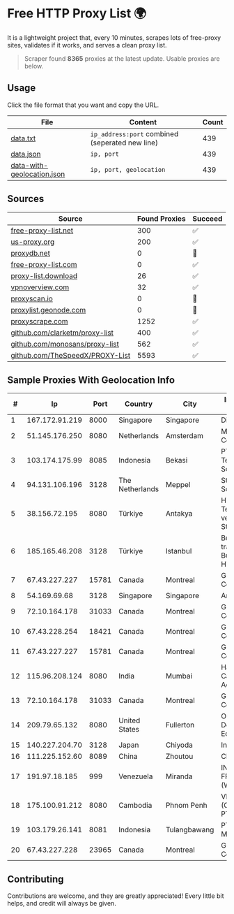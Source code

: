 
# Free HTTP Proxy List 🌍

It is a lightweight project that, every 10 minutes, scrapes lots of free-proxy sites, validates if it works, and serves a clean proxy list.


> Scraper found **8365** proxies at the latest update. Usable proxies are below.

## Usage

Click the file format that you want and copy the URL.


|File|Content|Count|
|----|-------|-----|
|[data.txt](https://raw.githubusercontent.com/themiralay/Proxy-List-World/master/data.txt)|`ip_address:port` combined (seperated new line)|439|
|[data.json](https://raw.githubusercontent.com/themiralay/Proxy-List-World/master/data.json)|`ip, port`|439|
|[data-with-geolocation.json](https://raw.githubusercontent.com/themiralay/Proxy-List-World/master/data-with-geolocation.json)|`ip, port, geolocation`|439|

## Sources

|Source|Found Proxies|Succeed|
|------|-------------|-------|
|[free-proxy-list.net](https://free-proxy-list.net)|300|✅|
|[us-proxy.org](https://www.us-proxy.org)|200|✅|
|[proxydb.net](http://proxydb.net)|0|🚫|
|[free-proxy-list.com](https://free-proxy-list.com/?page=&port=&type%5B%5D=http&type%5B%5D=https&up_time=0&search=Search)|0|✅|
|[proxy-list.download](https://www.proxy-list.download/HTTP)|26|✅|
|[vpnoverview.com](https://vpnoverview.com/privacy/anonymous-browsing/free-proxy-servers)|32|✅|
|[proxyscan.io](https://www.proxyscan.io)|0|🚫|
|[proxylist.geonode.com](https://proxylist.geonode.com/api/proxy-list?limit=300&page=1&sort_by=lastChecked&sort_type=desc&protocols=http,https)|0|🚫|
|[proxyscrape.com](https://api.proxyscrape.com/v2/?request=displayproxies&protocol=http&timeout=10000&country=all&ssl=all&anonymity=all)|1252|✅|
|[github.com/clarketm/proxy-list](https://raw.githubusercontent.com/clarketm/proxy-list/master/proxy-list-raw.txt)|400|✅|
|[github.com/monosans/proxy-list](https://raw.githubusercontent.com/monosans/proxy-list/main/proxies/http.txt)|562|✅|
|[github.com/TheSpeedX/PROXY-List](https://raw.githubusercontent.com/TheSpeedX/PROXY-List/master/http.txt)|5593|✅|


## Sample Proxies With Geolocation Info

|#|Ip|Port|Country|City|Internet Service Provider|
|-|--|----|-------|----|-------------------------|
|1|167.172.91.219|8000|Singapore|Singapore|DigitalOcean, LLC|
|2|51.145.176.250|8080|Netherlands|Amsterdam|Microsoft Corporation|
|3|103.174.175.99|8085|Indonesia|Bekasi|PT Lintas Teknologi Solusindo|
|4|94.131.106.196|3128|The Netherlands|Meppel|Stark Industries Solutions LTD|
|5|38.156.72.195|8080|Türkiye|Antakya|High Speed Telekomunikasyon ve Hab. Hiz. Ltd. Sti.|
|6|185.165.46.208|3128|Türkiye|Istanbul|Burak Buylu trading as BurtiNET Internet Hizmetleri|
|7|67.43.227.227|15781|Canada|Montreal|GloboTech Communications|
|8|54.169.69.68|3128|Singapore|Singapore|Amazon.com, Inc.|
|9|72.10.164.178|31033|Canada|Montreal|GloboTech Communications|
|10|67.43.228.254|18421|Canada|Montreal|GloboTech Communications|
|11|67.43.227.227|15781|Canada|Montreal|GloboTech Communications|
|12|115.96.208.124|8080|India|Mumbai|Hathway IP over Cable Internet Access|
|13|72.10.164.178|31033|Canada|Montreal|GloboTech Communications|
|14|209.79.65.132|8080|United States|Fullerton|Orange County Department of Education|
|15|140.227.204.70|3128|Japan|Chiyoda|InfoSphere|
|16|111.225.152.60|8089|China|Zhoutou|China Telecom|
|17|191.97.18.185|999|Venezuela|Miranda|INVERSIONES FRITZ 78 C.A.(WIFI SOLUTION)|
|18|175.100.91.212|8080|Cambodia|Phnom Penh|VIETTEL (CAMBODIA) PTE., LTD|
|19|103.179.26.141|8081|Indonesia|Tulangbawang|PT Primadona Media Digitalindo|
|20|67.43.227.228|23965|Canada|Montreal|GloboTech Communications|



## Contributing

Contributions are welcome, and they are greatly appreciated! Every
little bit helps, and credit will always be given.

